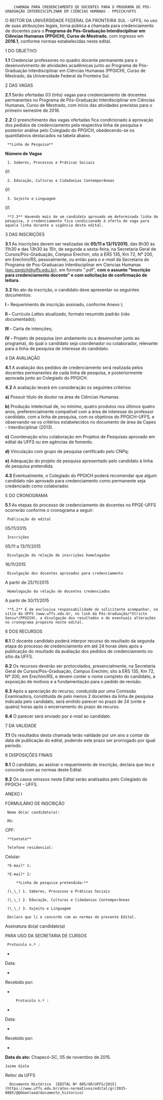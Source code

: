         CHAMADA PARA CREDENCIAMENTO DE DOCENTES PARA O PROGRAMA DE PÓS-GRADUAÇÃO INTERDISCIPLINAR EM CIÊNCIAS HUMANAS - PPGICH/UFFS  

O REITOR DA UNIVERSIDADE FEDERAL DA FRONTEIRA SUL - UFFS, no uso de suas atribuições legais, torna pública a chamada para credenciamento de docentes para o **Programa de Pós-Graduação Interdisciplinar em Ciências Humanas (PPGICH), Curso de Mestrado**, com ingresso em **2016.1**, conforme normas estabelecidas neste edital.

 1 DO OBJETIVO

 **1.1** Credenciar professores no quadro docente permanente para o desenvolvimento de atividades acadêmicas junto ao Programa de Pós-Graduação Interdisciplinar em Ciências Humanas (PPGICH), Curso de Mestrado, da Universidade Federal da Fronteira Sul.

 2 DAS VAGAS

 **2.1** Serão ofertadas 03 (três) vagas para credenciamento de docentes permanentes no Programa de Pós-Graduação Interdisciplinar em Ciências Humanas, Curso de Mestrado, com início das atividades previstas para o primeiro semestre de 2016.

 **2.2** O preenchimento das vagas ofertadas fica condicionado à aprovação dos pedidos de credenciamento pela respectiva linha de pesquisa e posterior análise pelo Colegiado do PPGICH, obedecendo-se os quantitativos destacados na tabela abaixo.

     **Linha de Pesquisa**

   **Número de Vagas**

     1. Saberes, Processos e Práticas Sociais 

   01

     2. Educação, Culturas e Cidadanias Contemporâneas 

   01

     3. Sujeito e Linguagem 

   01

     **2.3** Havendo mais de um candidato aprovado em determinada linha de pesquisa, o credenciamento fica condicionado à oferta de vaga para aquela linha durante a vigência deste edital.

 3 DAS INSCRIÇÕES

 **3.1** As inscrições devem ser realizadas de **05/11 a 13/11/2015**, das 8h30 às 11h30 e das 13h30 às 15h, de segunda a sexta-feira, na Secretaria Geral de Cursos/Pós-Graduação, *Campus* Erechim, sito à ERS 135, Km 72, Nº 200, em Erechim/RS, pessoalmente, ou então para o *e-mail* da Secretaria do Programa de Pos-Graduacao Interdisciplinar em Ciencias Humanas ([sec.ppgich@uffs.edu.br](mailto:sec.ppgich@uffs.edu.br)), em formato ".pdf", **com o assunto "Inscrição para credenciamento docente" e com solicitação de confirmação de leitura**.

 **3.2** No ato da inscrição, o candidato deve apresentar os seguintes documentos:

 **I -** Requerimento de inscrição assinado, conforme Anexo I;

 **II -** Currículo *Lattes* atualizado, formato resumido padrão (não documentado);

 **III -** Carta de intenções;

 **IV -** Projeto de pesquisa (em andamento ou a desenvolver junto ao programa), do qual o candidato seja coordenador ou colaborador, relevante para a linha de pesquisa de interesse do candidato.

 4 DA AVALIAÇÃO

 **4.1** A avaliação dos pedidos de credenciamento será realizada pelos docentes permanentes de cada linha de pesquisa, e posteriormente aprovada junto ao Colegiado do PPGICH.

 **4.2** A avaliação levará em consideração os seguintes critérios:

 **a)** Possuir título de doutor na área de Ciências Humanas.

 **b)** Produção intelectual de, no mínimo, quatro produtos nos últimos quatro anos, preferencialmente compatível com a área de interesse do professor candidato, com a linha de pesquisa, com os objetivos do PPGICH-UFFS, e observando-se os critérios estabelecidos no documento de área da Capes - Interdisciplinar (2013).

 **c)** Coordenação e/ou colaboração em Projetos de Pesquisas aprovado em edital da UFFS ou em agências de fomento.

 **d)** Vinculação com grupo de pesquisa certificado pelo CNPq;

 **e)** Adequação do projeto de pesquisa apresentado pelo candidato à linha de pesquisa pretendida.

 **4.3** Eventualmente, o Colegiado do PPGICH poderá recomendar que algum candidato não aprovado para credenciamento como permanente seja credenciado como colaborador.

 5 DO CRONOGRAMA

 **5.1** As etapas do processo de credenciamento de docentes no PPGE-UFFS ocorrerão conforme o cronograma a seguir:

     Publicação do edital

   05/11/2015

     Inscrições

   05/11 a 13/11/2015

     Divulgação da relação de inscrições homologadas 

   16/11/2015

     Divulgação dos docentes aprovados para credenciamento 

   A partir de 25/11/2015

     Homologação da relação de docentes credenciados 

   A partir de 30/11/2015

     **5.2** É de exclusiva responsabilidade do solicitante acompanhar, no sítio da UFFS (www.uffs.edu.br, no link da Pós-Graduação/*Stricto Sensu*/PPGICH), a divulgação dos resultados e de eventuais alterações no cronograma proposto neste edital.

 6 DOS RECURSOS

 **6.1** O docente candidato poderá interpor recurso do resultado da segunda etapa do processo de credenciamento em até 24 horas úteis após a publicação do resultado da avaliação dos pedidos de credenciamento no sítio da UFFS.

 **6.2** Os recursos deverão ser protocolados, presencialmente, na Secretaria Geral de Cursos/Pós-Graduação, *Campus* Erechim, sito à ERS 135, Km 72, Nº 200, em Erechim/RS, e devem conter o nome completo do candidato, a exposição de motivos e a fundamentação para o pedido de revisão.

 **6.3** Após a apreciação do recurso, conduzida por uma Comissão Examinadora, constituída de pelo menos 2 docentes da linha de pesquisa indicada pelo candidato, será emitido parecer no prazo de 24 (vinte e quatro) horas após o encerramento do prazo de recurso.

 **6.4** O parecer será enviado por *e-mail* ao candidato.

 7 DA VALIDADE

 **7.1** Os resultados desta chamada terão validade por um ano a contar da data de publicação do edital, podendo este prazo ser prorrogado por igual período.

 8 DISPOSIÇÕES FINAIS

 **8.1** O candidato, ao assinar o requerimento de inscrição, declara que leu e concorda com as normas deste Edital.

 **8.2** Os casos omissos neste Edital serão analisados pelo Colegiado do PPGICH - UFFS.

  

 ANEXO I

  

 FORMULÁRIO DE INSCRIÇÃO

     Nome do(a) candidato(a):

     RG: 

   CPF:

     **Contato**

     Telefone residencial:

   Celular:

     *E-mail* 1:

     *E-mail* 2:

         **Linha de pesquisa pretendida:**

     (\_\_) 1. Saberes, Processos e Práticas Sociais 

     (\_\_) 2. Educação, Culturas e Cidadanias Contemporâneas 

     (\_\_) 3. Sujeito e Linguagem 

     Declaro que li e concordo com as normas do presente Edital.

 Assinatura do(a) candidato(a)

 PARA USO DA SECRETARIA DE CURSOS

     Protocolo n.º :

 -

   Data:

 -

   Recebido por:

 -

         Protocolo n.º :

 -

   Data:

 -

   Recebido por:

 -

      

   **Data do ato:** Chapecó-SC, 05 de novembro de 2015.   
 

    Jaime Giolo   
 Reitor da UFFS 

      Documento Histórico  [EDITAL Nº 885/GR/UFFS/2015](https://www.uffs.edu.br/atos-normativos/edital/gr/2015-0885/@@download/documento_historico)     
      